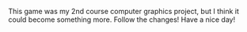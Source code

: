 This game was my 2nd course computer graphics project, but I think it could become something more. Follow the changes! Have a nice day!
